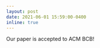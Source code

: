 ```yaml
---
layout: post
date: 2021-06-01 15:59:00-0400
inline: true
---
```


Our paper is accepted to ACM BCB!
